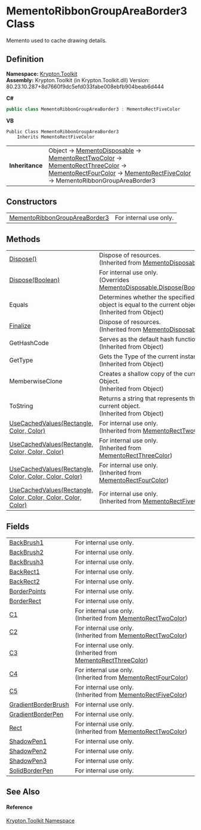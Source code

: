 # MementoRibbonGroupAreaBorder3 Class


Memento used to cache drawing details.



## Definition
**Namespace:** <a href="79d2eac2-21f4-54ff-7552-b20c33c30600.md">Krypton.Toolkit</a>  
**Assembly:** Krypton.Toolkit (in Krypton.Toolkit.dll) Version: 80.23.10.287+8d7660f9dc5efd033fabe008ebfb904beab6d444

**C#**
``` C#
public class MementoRibbonGroupAreaBorder3 : MementoRectFiveColor
```
**VB**
``` VB
Public Class MementoRibbonGroupAreaBorder3
	Inherits MementoRectFiveColor
```

<table><tr><td><strong>Inheritance</strong></td><td>Object  →  <a href="3aa02582-4a6a-61f5-61ae-e4866cfc3a25.md">MementoDisposable</a>  →  <a href="06176e26-a515-98f8-dcf2-9eea1cdf808b.md">MementoRectTwoColor</a>  →  <a href="8d4ecaa6-48d1-cf68-c0c6-c38a1b6ff5b9.md">MementoRectThreeColor</a>  →  <a href="0f49b1b3-0f26-901b-7966-9832449a708c.md">MementoRectFourColor</a>  →  <a href="8852e594-ee9c-ca3e-504c-5139d3e1f54d.md">MementoRectFiveColor</a>  →  MementoRibbonGroupAreaBorder3</td></tr>
</table>



## Constructors
<table>
<tr>
<td><a href="534459df-4d43-3211-dc78-bb85a7b6738d.md">MementoRibbonGroupAreaBorder3</a></td>
<td>For internal use only.</td></tr>
</table>

## Methods
<table>
<tr>
<td><a href="052023e9-566d-7d13-8027-b333c5864ad8.md">Dispose()</a></td>
<td>Dispose of resources.<br />(Inherited from <a href="3aa02582-4a6a-61f5-61ae-e4866cfc3a25.md">MementoDisposable</a>)</td></tr>
<tr>
<td><a href="91d66c80-d0a9-bfac-1140-8ba11f5ea401.md">Dispose(Boolean)</a></td>
<td>For internal use only.<br />(Overrides <a href="97f8a76f-a8bd-2e39-8f9c-5ff6769285e0.md">MementoDisposable.Dispose(Boolean)</a>)</td></tr>
<tr>
<td>Equals</td>
<td>Determines whether the specified object is equal to the current object.<br />(Inherited from Object)</td></tr>
<tr>
<td><a href="6c2e4674-96e9-9a5c-deb8-83a0f543353f.md">Finalize</a></td>
<td>Dispose of resources.<br />(Inherited from <a href="3aa02582-4a6a-61f5-61ae-e4866cfc3a25.md">MementoDisposable</a>)</td></tr>
<tr>
<td>GetHashCode</td>
<td>Serves as the default hash function.<br />(Inherited from Object)</td></tr>
<tr>
<td>GetType</td>
<td>Gets the Type of the current instance.<br />(Inherited from Object)</td></tr>
<tr>
<td>MemberwiseClone</td>
<td>Creates a shallow copy of the current Object.<br />(Inherited from Object)</td></tr>
<tr>
<td>ToString</td>
<td>Returns a string that represents the current object.<br />(Inherited from Object)</td></tr>
<tr>
<td><a href="d973225e-8310-7f7b-c6a7-7a10a0ad1d64.md">UseCachedValues(Rectangle, Color, Color)</a></td>
<td>For internal use only.<br />(Inherited from <a href="06176e26-a515-98f8-dcf2-9eea1cdf808b.md">MementoRectTwoColor</a>)</td></tr>
<tr>
<td><a href="f12df878-c791-ab3b-6cff-aa28c8c5b7b0.md">UseCachedValues(Rectangle, Color, Color, Color)</a></td>
<td>For internal use only.<br />(Inherited from <a href="8d4ecaa6-48d1-cf68-c0c6-c38a1b6ff5b9.md">MementoRectThreeColor</a>)</td></tr>
<tr>
<td><a href="e09eba12-a3ca-53c4-799d-d3ff2cfb0f32.md">UseCachedValues(Rectangle, Color, Color, Color, Color)</a></td>
<td>For internal use only.<br />(Inherited from <a href="0f49b1b3-0f26-901b-7966-9832449a708c.md">MementoRectFourColor</a>)</td></tr>
<tr>
<td><a href="07d06f06-1a00-dbf7-24ac-f10e75d6bbf5.md">UseCachedValues(Rectangle, Color, Color, Color, Color, Color)</a></td>
<td>For internal use only.<br />(Inherited from <a href="8852e594-ee9c-ca3e-504c-5139d3e1f54d.md">MementoRectFiveColor</a>)</td></tr>
</table>

## Fields
<table>
<tr>
<td><a href="7949cd96-7804-ccef-2e5d-cf99a7da38c6.md">BackBrush1</a></td>
<td>For internal use only.</td></tr>
<tr>
<td><a href="12214562-ffdc-5f80-687d-64e8d15bf9cd.md">BackBrush2</a></td>
<td>For internal use only.</td></tr>
<tr>
<td><a href="4c3c1078-2f4e-43b1-6265-1ffdc7a7558b.md">BackBrush3</a></td>
<td>For internal use only.</td></tr>
<tr>
<td><a href="3f490bac-6e14-ab90-457a-7e8d9de3a5d6.md">BackRect1</a></td>
<td>For internal use only.</td></tr>
<tr>
<td><a href="2a75b29e-0f85-b763-6a92-94e8e6ec364a.md">BackRect2</a></td>
<td>For internal use only.</td></tr>
<tr>
<td><a href="80be6fd0-be2d-0ad0-399b-c666a68d5c51.md">BorderPoints</a></td>
<td>For internal use only.</td></tr>
<tr>
<td><a href="7ed8962a-6d3a-0e51-bf29-7e22d8415302.md">BorderRect</a></td>
<td>For internal use only.</td></tr>
<tr>
<td><a href="54a68739-36c3-359d-50d9-62edfae5511b.md">C1</a></td>
<td>For internal use only.<br />(Inherited from <a href="06176e26-a515-98f8-dcf2-9eea1cdf808b.md">MementoRectTwoColor</a>)</td></tr>
<tr>
<td><a href="b9413bca-0d4d-9123-fc09-26ebea8d9584.md">C2</a></td>
<td>For internal use only.<br />(Inherited from <a href="06176e26-a515-98f8-dcf2-9eea1cdf808b.md">MementoRectTwoColor</a>)</td></tr>
<tr>
<td><a href="ef1c56c0-75aa-6e44-6132-b755036b51dc.md">C3</a></td>
<td>For internal use only.<br />(Inherited from <a href="8d4ecaa6-48d1-cf68-c0c6-c38a1b6ff5b9.md">MementoRectThreeColor</a>)</td></tr>
<tr>
<td><a href="666a60bc-268b-481c-cd61-04655334dfe4.md">C4</a></td>
<td>For internal use only.<br />(Inherited from <a href="0f49b1b3-0f26-901b-7966-9832449a708c.md">MementoRectFourColor</a>)</td></tr>
<tr>
<td><a href="705a23f6-21b0-d756-9df0-983b5f9cbc76.md">C5</a></td>
<td>For internal use only.<br />(Inherited from <a href="8852e594-ee9c-ca3e-504c-5139d3e1f54d.md">MementoRectFiveColor</a>)</td></tr>
<tr>
<td><a href="d26aff8b-0daf-7489-4659-2064039051c0.md">GradientBorderBrush</a></td>
<td>For internal use only.</td></tr>
<tr>
<td><a href="8d3c8e5d-42e8-584b-efa2-5727325c3cb3.md">GradientBorderPen</a></td>
<td>For internal use only.</td></tr>
<tr>
<td><a href="ddfa9d94-a85a-f639-1904-c975fa381fa3.md">Rect</a></td>
<td>For internal use only.<br />(Inherited from <a href="06176e26-a515-98f8-dcf2-9eea1cdf808b.md">MementoRectTwoColor</a>)</td></tr>
<tr>
<td><a href="d80975f4-9063-1a80-b61b-a8f60e877c16.md">ShadowPen1</a></td>
<td>For internal use only.</td></tr>
<tr>
<td><a href="e624a0bc-2ec9-069b-c475-ba37ba0fd6a5.md">ShadowPen2</a></td>
<td>For internal use only.</td></tr>
<tr>
<td><a href="ef21e878-0bb1-9a5b-d938-573e49ce891e.md">ShadowPen3</a></td>
<td>For internal use only.</td></tr>
<tr>
<td><a href="009fb645-aa91-2c6d-8dba-7b83114ab93d.md">SolidBorderPen</a></td>
<td>For internal use only.</td></tr>
</table>

## See Also


#### Reference
<a href="79d2eac2-21f4-54ff-7552-b20c33c30600.md">Krypton.Toolkit Namespace</a>  

